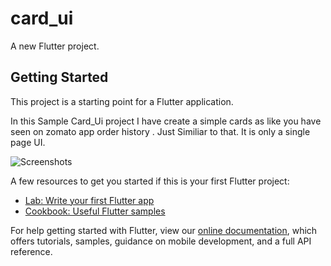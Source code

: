 # card_ui

A new Flutter project.

## Getting Started

This project is a starting point for a Flutter application.

In this Sample Card_Ui project I have create a simple cards 
as like you have seen on zomato app order history .
Just Similiar to that. It is only a single page UI.

![Screenshots](../master/myFolder/image.png)

A few resources to get you started if this is your first Flutter project:

- [Lab: Write your first Flutter app](https://flutter.dev/docs/get-started/codelab)
- [Cookbook: Useful Flutter samples](https://flutter.dev/docs/cookbook)

For help getting started with Flutter, view our
[online documentation](https://flutter.dev/docs), which offers tutorials,
samples, guidance on mobile development, and a full API reference.


